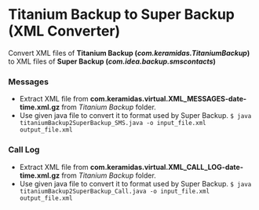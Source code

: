 # Titanium Backup to Super Backup (XML Converter)
Convert XML files of **Titanium Backup (*com.keramidas.TitaniumBackup*)** to XML files of **Super Backup (*com.idea.backup.smscontacts*)**

### Messages
- Extract XML file from **com.keramidas.virtual.XML_MESSAGES-date-time.xml.gz** from *Titanium Backup* folder.
- Use given java file to convert it to format used by Super Backup.
 ```$ java titaniumBackup2SuperBackup_SMS.java -o input_file.xml output_file.xml ```


### Call Log
- Extract XML file from **com.keramidas.virtual.XML_CALL_LOG-date-time.xml.gz** from *Titanium Backup* folder.
- Use given java file to convert it to format used by Super Backup.
 ```$ java titaniumBackup2SuperBackup_Call.java -o input_file.xml output_file.xml ```
